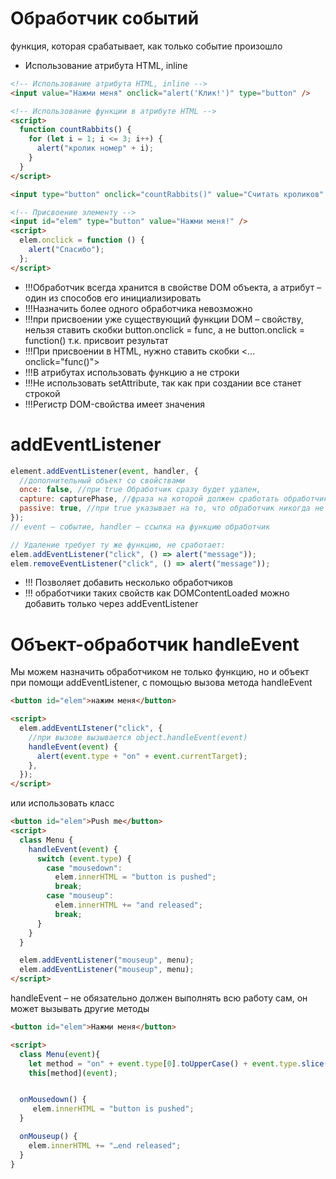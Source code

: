 # Обработчик событий

функция, которая срабатывает, как только событие произошло

- Использование атрибута HTML, inline

```html
<!-- Использование атрибута HTML, inline -->
<input value="Нажми меня" onclick="alert('Клик!')" type="button" />

<!-- Использование функции в атрибуте HTML -->
<script>
  function countRabbits() {
    for (let i = 1; i <= 3; i++) {
      alert("кролик номер" + i);
    }
  }
</script>

<input type="button" onclick="countRabbits()" value="Считать кроликов" />

<!-- Присвоение элементу -->
<input id="elem" type="button" value="Нажми меня!" />    
<script>
  elem.onclick = function () {
    alert("Спасибо");
  };
</script>
```

- !!!Обработчик всегда хранится в свойстве DOM объекта, а атрибут – один из способов его инициализировать
- !!!Назначить более одного обработчика невозможно
- !!!при присвоении уже существующий функции DOM – свойству, нельзя ставить скобки button.onclick = func, а не button.onclick = function() т.к. присвоит результат
- !!!При присвоении в HTML, нужно ставить скобки <… onclick="func()">
- !!!В атрибутах использовать функцию а не строки
- !!!Не использовать setAttribute, так как при создании все станет строкой
- !!!Регистр DOM-свойства имеет значения

# addEventListener

```js
element.addEventListener(event, handler, {
  //дополнительный объект со свойствами
  once: false, //при true Обработчик сразу будет удален,
  capture: capturePhase, //фраза на которой должен сработать обработчик,
  passive: true, //при true указывает на то, что обработчик никогда не вызовет preventDefault()
});
// event – событие, handler – ссылка на функцию обработчик

// Удаление требует ту же функцию, не сработает:
elem.addEventListener("click", () => alert("message"));
elem.removeEventListener("click", () => alert("message"));
```

- !!! Позволяет добавить несколько обработчиков
- !!! обработчики таких свойств как DOMContentLoaded можно добавить только через addEventListener

# Объект-обработчик handleEvent

Мы можем назначить обработчиком не только функцию, но и объект при помощи addEventListener, с помощью вызова метода handleEvent

```html
<button id="elem">нажим меня</button>

<script>
  elem.addEventLIstener("click", {
    //при вызове вызывается object.handleEvent(event)
    handleEvent(event) {
      alert(event.type + "on" + event.currentTarget);
    },
  });
</script>
```

или использовать класс

```html
<button id="elem">Push me</button>
<script>
  class Menu {
    handleEvent(event) {
      switch (event.type) {
        case "mousedown":
          elem.innerHTML = "button is pushed";
          break;
        case "mouseup":
          elem.innerHTML += "and released";
          break;
      }
    }
  }

  elem.addEventListener("mouseup", menu);
  elem.addEventListener("mouseup", menu);
</script>
```

handleEvent – не обязательно должен выполнять всю работу сам, он может вызывать другие методы

```html
<button id="elem">Нажми меня</button>

<script>
  class Menu(event){
    let method = "on" + event.type[0].toUpperCase() + event.type.slice(1);
    this[method](event);


  onMousedown() {
     elem.innerHTML = "button is pushed";
  }

  onMouseup() {
    elem.innerHTML += "…end released";
  }
}

```

